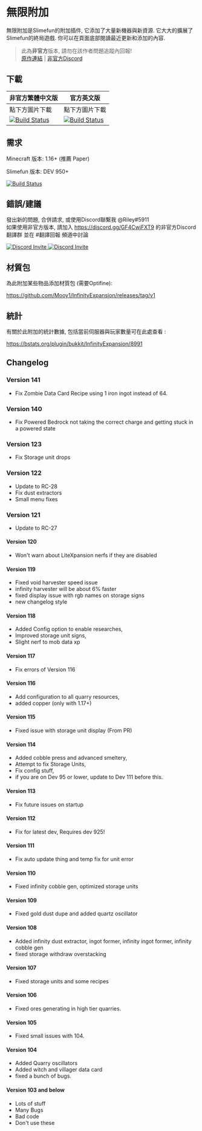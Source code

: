 # 無限附加
無限附加是Slimefun的附加插件, 它添加了大量新機器與新資源.
它大大的擴展了Slimefun的終局遊戲. 你可以在頁面底部閱讀最近更新和添加的內容.

> 此為**非官方**版本, 請勿在該作者問題追蹤內回報! <br>
> [原作連結](https://github.com/Mooy1/InfinityExpansion) | [非官方Discord](https://discord.gg/GF4CwjFXT9)

## 下載
| 非官方繁體中文版 | 官方英文版 |
| -------- | -------- |
| 點下方圖片下載 | 點下方圖片下載 |
| [![Build Status](https://xmikux.github.io/builds/SlimeTraditionalTranslation/InfinityExpansion/master/badge.svg)](https://xmikux.github.io/builds/SlimeTraditionalTranslation/InfinityExpansion/master) | [![Build Status](https://thebusybiscuit.github.io/builds/Mooy1/InfinityExpansion/master/badge.svg)](https://thebusybiscuit.github.io/builds/Mooy1/InfinityExpansion/master) | 

## 需求

Minecraft 版本: 1.16+ (推薦 Paper)

Slimefun 版本: DEV 950+

[![Build Status](https://thebusybiscuit.github.io/builds/TheBusyBiscuit/Slimefun4/master/badge.svg)](https://thebusybiscuit.github.io/builds/TheBusyBiscuit/Slimefun4/master/)

## 錯誤/建議

發出新的問題, 合併請求, 或使用Discord聯繫我 @Riley#5911 <br>
如果使用非官方版本, 請加入 https://discord.gg/GF4CwjFXT9 的非官方Discord翻譯群 並在 #翻譯回報 頻道中討論

<p>
  <a href="https://discord.gg/slimefun">
    <img src="https://discordapp.com/api/guilds/565557184348422174/widget.png?style=banner3" alt="Discord Invite"/>
  </a>
  <a href="https://discord.gg/SqD3gg5SAU">
    <img src="https://discordapp.com/api/guilds/809178621424041997/widget.png?style=banner3" alt="Discord Invite"/>
  </a>
</p>

## 材質包

為此附加某些物品添加材質包 (需要Optifine):

https://github.com/Mooy1/InfinityExpansion/releases/tag/v1

## 統計

有關於此附加的統計數據, 包括當前伺服器與玩家數量可在此處查看 :

https://bstats.org/plugin/bukkit/InfinityExpansion/8991

## Changelog
### Version 141
- Fix Zombie Data Card Recipe using 1 iron ingot instead of 64.
### Version 140
- Fix Powered Bedrock not taking the correct charge and getting stuck in a powered state
### Version 123
- Fix Storage unit drops
### Version 122
- Update to RC-28
- Fix dust extractors
- Small menu fixes
### Version 121
- Update to RC-27
#### Version 120
- Won't warn about LiteXpansion nerfs if they are disabled
#### Version 119
- Fixed void harvester speed issue
- infinity harvester will be about 6% faster
- fixed display issue with rgb names on storage signs
- new changelog style
#### Version 118
- Added Config option to enable researches, 
- Improved storage unit signs, 
- Slight nerf to mob data xp
#### Version 117
- Fix errors of Version 116
#### Version 116
- Add configuration to all quarry resources, 
- added copper (only with 1.17+)
#### Version 115
- Fixed issue with storage unit display (From PR)
#### Version 114
- Added cobble press and advanced smeltery, 
- Attempt to fix Storage Units, 
- Fix config stuff, 
- if you are on Dev 95 or lower, update to Dev 111 before this.
#### Version 113
- Fix future issues on startup
#### Version 112
- Fix for latest dev, Requires dev 925!
#### Version 111
- Fix auto update thing and temp fix for unit error
#### Version 110
- Fixed infinity cobble gen, optimized storage units
#### Version 109
- Fixed gold dust dupe and added quartz oscillator
#### Version 108
- Added infinity dust extractor, ingot former, infinity ingot former, infinity cobble gen
- fixed storage withdraw overstacking
#### Version 107
- Fixed storage units and some recipes
#### Version 106
- Fixed ores generating in high tier quarries.
#### Version 105
- Fixed small issues with 104.
#### Version 104
- Added Quarry oscillators
- Added witch and villager data card 
- fixed a bunch of bugs.
#### Version 103 and below
- Lots of stuff
- Many Bugs
- Bad code
- Don't use these
